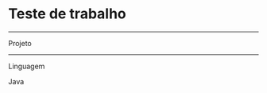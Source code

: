 # Teste de trabalho
********************************************************************************************************************************
Projeto 



********************************************************************************************************************************
Linguagem

Java
